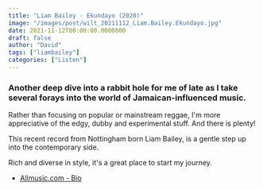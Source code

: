 ```yaml
---
title: "Liam Bailey - Ekundayo (2020)"
image: "/images/post/wilt_20211112_Liam.Bailey.Ekundayo.jpg"
date: 2021-11-12T00:00:00.0000000
draft: false
author: "David"
tags: ["liambailey"]
categories: ["Listen"]
---
```

### Another deep dive into a rabbit hole for me of late as I take several forays into the world of Jamaican-influenced music.

 Rather than focusing on popular or mainstream reggae, I'm more appreciative of the edgy, dubby and experimental stuff. And there is plenty!

 This recent record from Nottingham born Liam Bailey, is a gentle step up into the contemporary side.

 Rich and diverse in style, it's a great place to start my journey.

-  [Allmusic.com - Bio](https://www.allmusic.com/artist/liam-bailey-mn0001959737/biography)